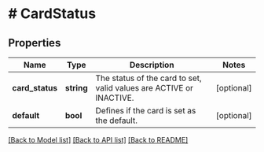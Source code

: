 # # CardStatus

## Properties

Name | Type | Description | Notes
------------ | ------------- | ------------- | -------------
**card_status** | **string** | The status of the card to set, valid values are ACTIVE or INACTIVE. | [optional]
**default** | **bool** | Defines if the card is set as the default. | [optional]

[[Back to Model list]](../../README.md#models) [[Back to API list]](../../README.md#endpoints) [[Back to README]](../../README.md)
